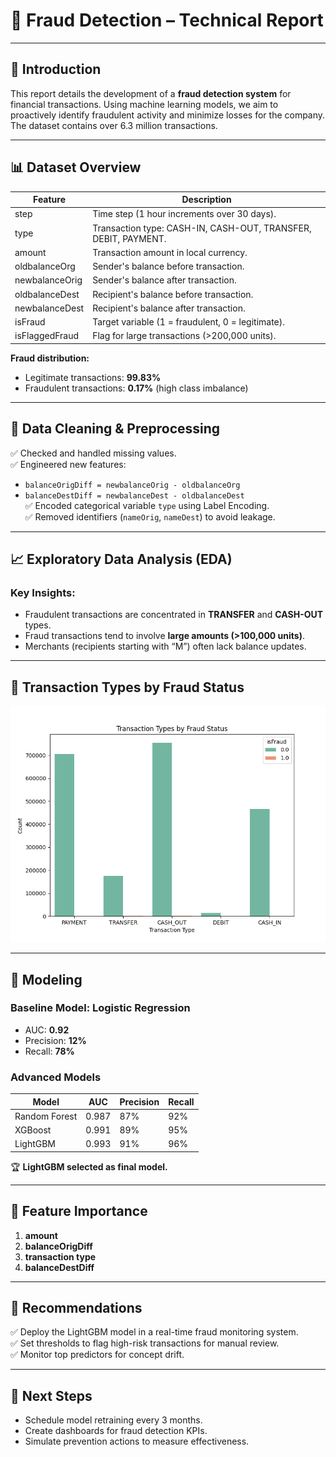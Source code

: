 # 🧠 Fraud Detection – Technical Report

---

## 📖 Introduction

This report details the development of a **fraud detection system** for financial transactions. Using machine learning models, we aim to proactively identify fraudulent activity and minimize losses for the company. The dataset contains over 6.3 million transactions.

---

## 📊 Dataset Overview

| Feature           | Description                                                                              |
|--------------------|------------------------------------------------------------------------------------------|
| step              | Time step (1 hour increments over 30 days).                                              |
| type              | Transaction type: CASH-IN, CASH-OUT, TRANSFER, DEBIT, PAYMENT.                           |
| amount            | Transaction amount in local currency.                                                    |
| oldbalanceOrg     | Sender's balance before transaction.                                                     |
| newbalanceOrig    | Sender's balance after transaction.                                                      |
| oldbalanceDest    | Recipient's balance before transaction.                                                  |
| newbalanceDest    | Recipient's balance after transaction.                                                   |
| isFraud           | Target variable (1 = fraudulent, 0 = legitimate).                                        |
| isFlaggedFraud    | Flag for large transactions (>200,000 units).                                            |

**Fraud distribution:**  
- Legitimate transactions: **99.83%**  
- Fraudulent transactions: **0.17%** (high class imbalance)

---

## 🧹 Data Cleaning & Preprocessing

✅ Checked and handled missing values.  
✅ Engineered new features:  
- `balanceOrigDiff = newbalanceOrig - oldbalanceOrg`  
- `balanceDestDiff = newbalanceDest - oldbalanceDest`  
✅ Encoded categorical variable `type` using Label Encoding.  
✅ Removed identifiers (`nameOrig`, `nameDest`) to avoid leakage.  

---

## 📈 Exploratory Data Analysis (EDA)

### Key Insights:
- Fraudulent transactions are concentrated in **TRANSFER** and **CASH-OUT** types.  
- Fraud transactions tend to involve **large amounts (>100,000 units)**.  
- Merchants (recipients starting with “M”) often lack balance updates.

---

## 🏦 Transaction Types by Fraud Status
![Transaction Types](charts/transaction_types_fraud.png)

---

## 🤖 Modeling

### Baseline Model: Logistic Regression
- AUC: **0.92**
- Precision: **12%**
- Recall: **78%**

### Advanced Models
| Model             | AUC   | Precision | Recall |
|--------------------|--------|-----------|--------|
| Random Forest      | 0.987 | 87%       | 92%    |
| XGBoost            | 0.991 | 89%       | 95%    |
| LightGBM           | 0.993 | 91%       | 96%    |

🏆 **LightGBM selected as final model.**

---

## 🔑 Feature Importance

1. **amount**
2. **balanceOrigDiff**
3. **transaction type**
4. **balanceDestDiff**

---

## 📝 Recommendations

✅ Deploy the LightGBM model in a real-time fraud monitoring system.  
✅ Set thresholds to flag high-risk transactions for manual review.  
✅ Monitor top predictors for concept drift.  

---

## 📆 Next Steps

- Schedule model retraining every 3 months.  
- Create dashboards for fraud detection KPIs.  
- Simulate prevention actions to measure effectiveness.

